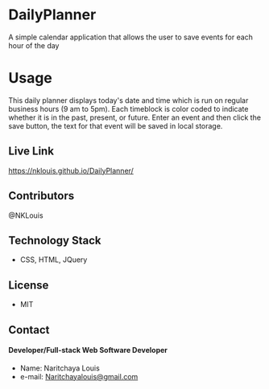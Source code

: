 # DailyPlanner

A simple calendar application that allows the user to save events for each hour of the day


# Usage

This daily planner displays today's date and time which is run on regular business hours (9 am to 5pm). Each timeblock is color coded to indicate whether it is in the past, present, or future. Enter an event and then click the save button, the text for that event will be saved in local storage.




## Live Link
 https://nklouis.github.io/DailyPlanner/ 

## Contributors
@NKLouis

## Technology Stack
* CSS, HTML, JQuery


## License
* MIT

## Contact
#### Developer/Full-stack Web Software Developer
* Name: Naritchaya Louis
* e-mail: Naritchayalouis@gmail.com

